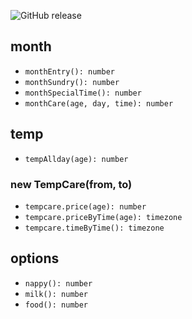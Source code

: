![GitHub release](https://img.shields.io/github/release/niconico-hoik/price.svg?longCache=true&style=flat-square)

## month
- `monthEntry(): number`
- `monthSundry(): number`
- `monthSpecialTime(): number`
- `monthCare(age, day, time): number`

## temp
- `tempAllday(age): number`
### new TempCare(from, to)
- `tempcare.price(age): number`
- `tempcare.priceByTime(age): timezone`
- `tempcare.timeByTime(): timezone`

## options
- `nappy(): number`
- `milk(): number`
- `food(): number`
